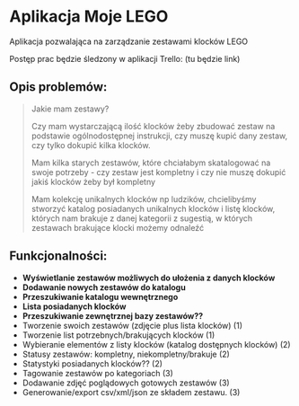 # Aplikacja Moje LEGO
Aplikacja pozwalająca na zarządzanie zestawami klocków LEGO

Postęp prac będzie śledzony w aplikacji Trello:
(tu będzie link)

## Opis problemów:  

> Jakie mam zestawy?
> 
> Czy mam wystarczającą ilość klocków żeby zbudować zestaw na podstawie ogólnodostępnej instrukcji, czy muszę kupić dany zestaw, czy tylko dokupić kilka klocków.
> 
> Mam kilka starych zestawów, które chciałabym skatalogować na swoje potrzeby - czy zestaw jest kompletny i czy nie muszę dokupić jakiś klocków żeby był kompletny
> 
> Mam kolekcję unikalnych klocków np ludzików, chcielibyśmy stworzyć katalog posiadanych unikalnych klocków i listę klocków, których nam brakuje z danej kategorii z sugestią, w których zestawach brakujące klocki możemy odnaleźć

## Funkcjonalności:
- **Wyświetlanie zestawów możliwych do ułożenia z danych klocków**
- **Dodawanie nowych zestawów do katalogu**
- **Przeszukiwanie katalogu wewnętrznego**
- **Lista posiadanych klocków**
- **Przeszukiwanie zewnętrznej bazy zestawów??**
- Tworzenie swoich zestawów (zdjęcie plus lista klocków) (1)
- Tworzenie list potrzebnych/brakujących klocków (1)
- Wybieranie elementów z listy klocków (katalog dostępnych klocków) (2)
- Statusy zestawów: kompletny, niekompletny/brakuje (2)
- Statystyki posiadanych klocków?? (2)
- Tagowanie zestawów po kategoriach (3)
- Dodawanie zdjęć poglądowych gotowych zestawów (3)
- Generowanie/export csv/xml/json ze składem zestawu. (3)
